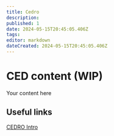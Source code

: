 ```yaml
---
title: Cedro
description: 
published: 1
date: 2024-05-15T20:45:05.406Z
tags: 
editor: markdown
dateCreated: 2024-05-15T20:45:05.406Z
---
```


# CED content (WIP)
Your content here

## Useful links

[CEDRO Intro](Beamlines/Cedro/ced_intro.md)